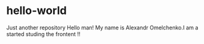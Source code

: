 # hello-world
Just another repository
Hello man! My name is Alexandr Omelchenko.I am a started studing the frontent !!
